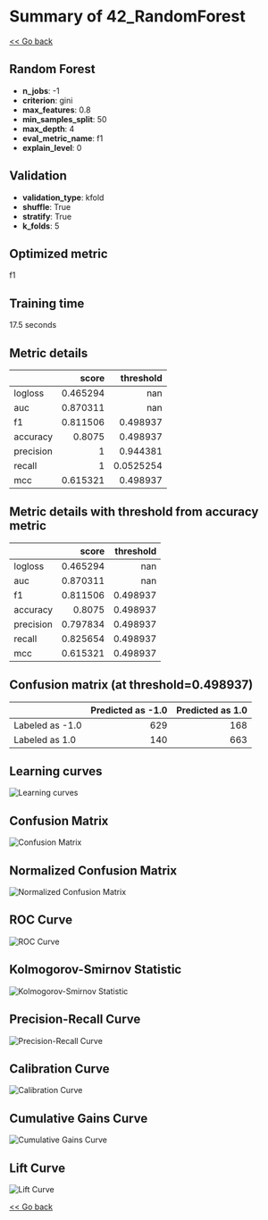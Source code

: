 # Summary of 42_RandomForest

[<< Go back](../README.md)


## Random Forest
- **n_jobs**: -1
- **criterion**: gini
- **max_features**: 0.8
- **min_samples_split**: 50
- **max_depth**: 4
- **eval_metric_name**: f1
- **explain_level**: 0

## Validation
 - **validation_type**: kfold
 - **shuffle**: True
 - **stratify**: True
 - **k_folds**: 5

## Optimized metric
f1

## Training time

17.5 seconds

## Metric details
|           |    score |   threshold |
|:----------|---------:|------------:|
| logloss   | 0.465294 | nan         |
| auc       | 0.870311 | nan         |
| f1        | 0.811506 |   0.498937  |
| accuracy  | 0.8075   |   0.498937  |
| precision | 1        |   0.944381  |
| recall    | 1        |   0.0525254 |
| mcc       | 0.615321 |   0.498937  |


## Metric details with threshold from accuracy metric
|           |    score |   threshold |
|:----------|---------:|------------:|
| logloss   | 0.465294 |  nan        |
| auc       | 0.870311 |  nan        |
| f1        | 0.811506 |    0.498937 |
| accuracy  | 0.8075   |    0.498937 |
| precision | 0.797834 |    0.498937 |
| recall    | 0.825654 |    0.498937 |
| mcc       | 0.615321 |    0.498937 |


## Confusion matrix (at threshold=0.498937)
|                 |   Predicted as -1.0 |   Predicted as 1.0 |
|:----------------|--------------------:|-------------------:|
| Labeled as -1.0 |                 629 |                168 |
| Labeled as 1.0  |                 140 |                663 |

## Learning curves
![Learning curves](learning_curves.png)
## Confusion Matrix

![Confusion Matrix](confusion_matrix.png)


## Normalized Confusion Matrix

![Normalized Confusion Matrix](confusion_matrix_normalized.png)


## ROC Curve

![ROC Curve](roc_curve.png)


## Kolmogorov-Smirnov Statistic

![Kolmogorov-Smirnov Statistic](ks_statistic.png)


## Precision-Recall Curve

![Precision-Recall Curve](precision_recall_curve.png)


## Calibration Curve

![Calibration Curve](calibration_curve_curve.png)


## Cumulative Gains Curve

![Cumulative Gains Curve](cumulative_gains_curve.png)


## Lift Curve

![Lift Curve](lift_curve.png)



[<< Go back](../README.md)
